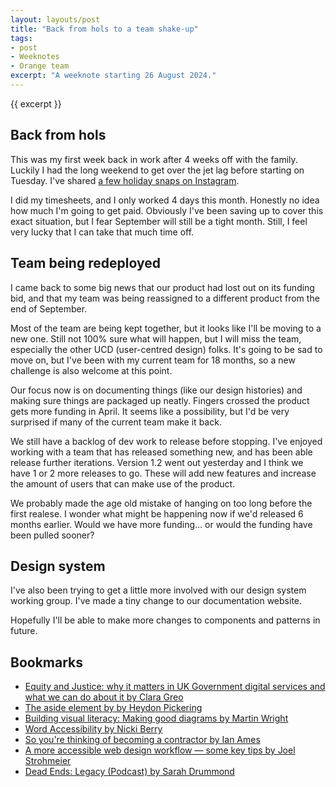 ```yaml
---
layout: layouts/post
title: "Back from hols to a team shake-up"
tags:
- post
- Weeknotes
- Orange team
excerpt: "A weeknote starting 26 August 2024."
--- 
```


{{ excerpt }}

## Back from hols

This was my first week back in work after 4 weeks off with the family. Luckily I had the long weekend to get over the jet lag before starting on Tuesday. I've shared [a few holiday snaps on Instagram](https://www.instagram.com/benjystanton/).

I did my timesheets, and I only worked 4 days this month. Honestly no idea how much I'm going to get paid. Obviously I've been saving up to cover this exact situation, but I fear September will still be a tight month. Still, I feel very lucky that I can take that much time off.

## Team being redeployed

I came back to some big news that our product had lost out on its funding bid, and that my team was being reassigned to a different product from the end of September.

Most of the team are being kept together, but it looks like I'll be moving to a new one. Still not 100% sure what will happen, but I will miss the team, especially the other UCD (user-centred design) folks. It's going to be sad to move on, but I've been with my current team for 18 months, so a new challenge is also welcome at this point.

Our focus now is on documenting things (like our design histories) and making sure things are packaged up neatly. Fingers crossed the product gets more funding in April. It seems like a possibility, but I'd be very surprised if many of the current team make it back.

We still have a backlog of dev work to release before stopping. I've enjoyed working with a team that has released something new, and has been able release further iterations. Version 1.2 went out yesterday and I think we have 1 or 2 more releases to go. These will add new features and increase the amount of users that can make use of the product.

We probably made the age old mistake of hanging on too long before the first realese. I wonder what might be happening now if we'd released 6 months earlier. Would we have more funding… or would the funding have been pulled sooner?

## Design system

I've also been trying to get a little more involved with our design system working group. I've made a tiny change to our documentation website.

Hopefully I'll be able to make more changes to components and patterns in future.

## Bookmarks 

- [Equity and Justice: why it matters in UK Government digital services and what we can do about it by Clara Greo](https://medium.com/@clara.greo/equity-and-justice-why-it-matters-in-uk-government-digital-services-and-what-we-can-do-about-it-b3bc4d8155f9)
- [The aside element by by Heydon Pickering](https://heydonworks.com/article/the-aside-element/)
- [Building visual literacy: Making good diagrams by Martin Wright](https://www.mynameismartin.co.uk/blog/making-good-diagrams)
- [Word Accessibility by Nicki Berry](https://finnberrys.co.uk/Blog/blog-30-word-accessibility.html)
- [So you're thinking of becoming a contractor by Ian Ames](https://ames.world/en/posts/so-youre-thinking-of-becoming-a-contractor/)
- [A more accessible web design workflow — some key tips by Joel Strohmeier](https://www.joelstrohmeier.co.uk/blog/how-to-make-your-web-designs-more-accessible/)
- [Dead Ends: Legacy (Podcast) by Sarah Drummond](https://good.services/deadendspodcast/legacy)